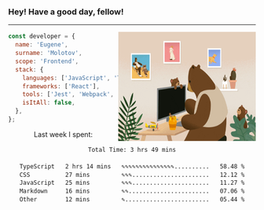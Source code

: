 ### Hey! Have a good day, fellow!
---
<img align='right' alt='GIF' vertical-align='center' src='./src/giphy.gif' width='280px' height='222px'/>

```javascript
const developer = {
  name: 'Eugene',
  surname: 'Molotov',
  scope: 'Frontend',
  stack: {
    languages: ['JavaScript', 'TypeScript'],
    frameworks: ['React'],
    tools: ['Jest', 'Webpack', 'Sass'],
    isItAll: false,
  },
};
```
<p align="center">
  Last week I spent:
</p>
<div align="center">
<!--START_SECTION:waka-->

```txt
Total Time: 3 hrs 49 mins

TypeScript   2 hrs 14 mins   ✎✎✎✎✎✎✎✎✎✎✎✎✎✎✎..........   58.48 %
CSS          27 mins         ✎✎✎......................   12.12 %
JavaScript   25 mins         ✎✎✎......................   11.27 %
Markdown     16 mins         ✎✎.......................   07.06 %
Other        12 mins         ✎........................   05.44 %
```

<!--END_SECTION:waka-->

